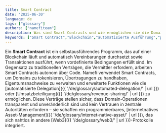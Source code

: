 ```yaml
---
title: Smart Contract
date: '2025-06-30'
language: de
tags: ["glossary"]
authors: ["namefiteam"]
description: Was sind Smart Contracts und wie ermöglichen sie die Domain-Tokenisierung?
keywords: ["Smart Contract","Blockchain","automatisierte Ausführung","programmierbare Logik","dezentralisiert"]
---
```


Ein **Smart Contract** ist ein selbstausführendes Programm, das auf einer Blockchain läuft und automatisch Vereinbarungen durchsetzt sowie Transaktionen ausführt, wenn vordefinierte Bedingungen erfüllt sind. Im Gegensatz zu traditionellen Verträgen, die Vermittler erfordern, arbeiten Smart Contracts autonom über Code. Namefi verwendet Smart Contracts, um Domains zu tokenisieren, Übertragungen zu handhaben, Eigentumsnachweise zu verwalten und erweiterte Funktionen wie die [automatisierte Delegation]({{ '/de/glossary/automated-delegation/' | url }}) oder [Umsatzbeteiligung]({{ '/de/glossary/revenue-sharing/' | url }}) zu ermöglichen. Diese Verträge stellen sicher, dass Domain-Operationen transparent und unveränderlich sind und kein Vertrauen in zentrale Autoritäten erfordern – sie schaffen ein programmierbares, [internetnatives Asset-Management]({{ '/de/glossary/internet-native-asset/' | url }}), das sich nahtlos in andere [Web3]({{ '/de/glossary/web3/' | url }})-Protokolle integriert.